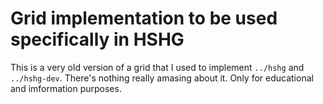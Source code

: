 # Grid implementation to be used specifically in HSHG

This is a very old version of a grid that I used to implement `../hshg` and `../hshg-dev`. There's nothing really amasing about it. Only for educational and imformation purposes.
